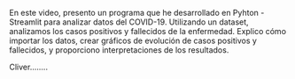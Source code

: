 En este video, presento un programa que he desarrollado en Pyhton -
Streamlit para analizar datos del COVID-19. Utilizando un dataset, 
analizamos los casos positivos y fallecidos de la enfermedad.
Explico cómo importar los datos, crear gráficos de evolución de casos
positivos y fallecidos, y proporciono interpretaciones de los resultados.

Cliver........
